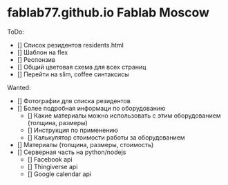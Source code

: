 fablab77.github.io Fablab Moscow
==================

ToDo:
- [] Список резидентов residents.html
- [] Шаблон на flex
- [] Респонзив
- [] Общий цветовая схема для всех страниц
- [] Перейти на slim, coffee синтаксисы

Wanted:
- [] Фотографии для списка резидентов
- [] Более подробная информаци по оборудованию
    - [] Какие материалы можно использовать с этим оборудованием (толщина, размеры)
    - [] Инструкция по применению
    - [] Калькулятор стоимости работы за оборудованием
- [] Материалы (толщина, размеры, стоимость)
- [] Серверная часть на python/nodejs
    - [] Facebook api
    - [] Thingiverse api
    - [] Google calendar api
